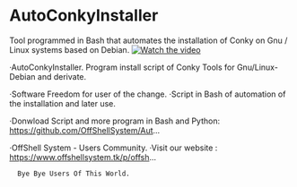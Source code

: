 # AutoConkyInstaller
Tool programmed in Bash that automates the installation of Conky on Gnu / Linux systems based on Debian.
[![Watch the video](https://img.youtube.com/vi/3ReocPNJh_o/maxresdefault.jpg)](https://www.youtube.com/watch?v=3ReocPNJh_o)


·AutoConkyInstaller. Program install script of Conky Tools for Gnu/Linux-Debian and derivate.

·Software Freedom for user of the change.
·Script in Bash of automation of the installation and later use.

·Donwload Script and more program in Bash and Python: 
 https://github.com/OffShellSystem/Aut...

·OffShell System - Users Community.
·Visit our website : https://www.offshellsystem.tk/p/offsh...

      Bye Bye Users Of This World.
